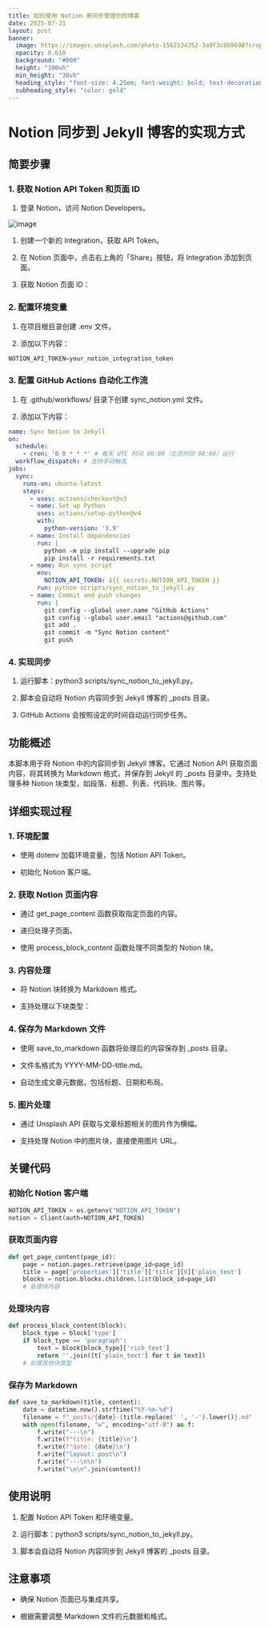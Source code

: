 ```yaml
---
title: 如何使用 Notion 来同步管理你的博客
date: 2025-07-31
layout: post
banner:
  image: https://images.unsplash.com/photo-1562534352-3a9f3c8b9698?crop=entropy&cs=tinysrgb&fit=max&fm=jpg&ixid=M3w2OTIwMzJ8MHwxfHJhbmRvbXx8fHx8fHx8fDE3NTQwMDA1ODV8&ixlib=rb-4.1.0&q=80&w=1080
  opacity: 0.618
  background: "#000"
  height: "100vh"
  min_height: "38vh"
  heading_style: "font-size: 4.25em; font-weight: bold; text-decoration: underline"
  subheading_style: "color: gold"
---
```


# Notion 同步到 Jekyll 博客的实现方式

## 简要步骤

### 1. 获取 Notion API Token 和页面 ID

1. 登录 Notion，访问 Notion Developers。

![image](https://prod-files-secure.s3.us-west-2.amazonaws.com/a7a0cc5a-89b9-4cda-8686-1fba0ca52f40/d19c1afe-dea5-4312-9333-786b0ba83054/image.png?X-Amz-Algorithm=AWS4-HMAC-SHA256&X-Amz-Content-Sha256=UNSIGNED-PAYLOAD&X-Amz-Credential=ASIAZI2LB4662ATILAAB%2F20250731%2Fus-west-2%2Fs3%2Faws4_request&X-Amz-Date=20250731T222303Z&X-Amz-Expires=3600&X-Amz-Security-Token=IQoJb3JpZ2luX2VjELb%2F%2F%2F%2F%2F%2F%2F%2F%2F%2FwEaCXVzLXdlc3QtMiJHMEUCIEs5YO7VQ6eGDGYeGY8LCrjKpqkK%2BBka5pB4vgkjaXZRAiEAltTYzE0kt%2Frtj0Iq6VuufZaGIm7EVJZQZFwMIUWhYgwqiAQI3%2F%2F%2F%2F%2F%2F%2F%2F%2F%2F%2FARAAGgw2Mzc0MjMxODM4MDUiDIW%2Bk9HF6Z5LqNNQgyrcA4v3wP3SHEZK8I4UXOEw92AZRgC1%2B%2BJmV2sxX3a3UYZyeNM7kE1zknseASj0Sux%2BjqTKoZqp%2Fps5tilbz9KbMMhLYHzpx9U%2Fy2TPSq3HBqpipPYzSF0bELFSsU7RyfdzIfYigveDRXzd0NvIhyX24eVN8409c%2FHN4v0ddxMvXOJzZjNYUVX1JC1rx3AlJ9YEGZoj8JtmIBUSTnlumaJSHxgICXofPYd8m%2FniDk9NMAdSVlSTPNkTWdb0QybYbCCPtRU%2Ftl9%2FMASiFdpfoMSrSes63mjmgOB6ytCu51PRYZ%2BMQbAJ7MZretj%2BV17xdgr87DD1aQBDwd%2BTaUXdvPZ7I%2FN60y6%2FE4hc1l1eSNFToELqcHbmQYoUlvoz%2BXvdLPLe4OVK3WUd3zAkx%2B1wfq70kFMPFQs7JhYeozFIe04KY6ObRRsfcPj%2BzFmPzU5qqIKG79tsTxXSPAzhXbtYJ1aOAjx1iEbc6v2MnLsXoVqA7iMiajpbG8zMupDKi2YHn5X9b%2F%2F9c6r3IIOkZIHwu6uz4J0O4BSKLO67BJK30Xhjg%2F53DAXLyO9aE9QZ0LV4D3yBOJtpt83gsV1hJWFLsSWh2PKleH50ohJzeP1yKS6VlEOVgh6z0D6%2F76n%2BQfBVMP%2FMr8QGOqUB3ZuFL7fB1CK%2FdH07JooP7RuaX4lnRhSF7piPOQjovMkENGH5hFjH2rqdo2li9JIq%2FczyP6CVaj15hytrVSCqZz65BeU4y%2BoRFEUhmmAtjGS8g2QiLhTZoyv4bP%2BUHJfMojrCaXh6MFX47skKKa36h94iihJf75i2cbS0iP2%2BmdgFsMscJIrCuGHE2RcsLaA13ObgbPAi5P5IqJVNTt6cNstk22m5&X-Amz-Signature=1bae7c07d5db5cd980480bafdddf19232a6c52c5581c1cf939a40e0fc276f3c5&X-Amz-SignedHeaders=host&x-amz-checksum-mode=ENABLED&x-id=GetObject)

1. 创建一个新的 Integration，获取 API Token。

1. 在 Notion 页面中，点击右上角的「Share」按钮，将 Integration 添加到页面。

1. 获取 Notion 页面 ID：


### 2. 配置环境变量

1. 在项目根目录创建 .env 文件。

1. 添加以下内容：

```javascript
NOTION_API_TOKEN=your_notion_integration_token
```

### 3. 配置 GitHub Actions 自动化工作流

1. 在 .github/workflows/ 目录下创建 sync_notion.yml 文件。

1. 添加以下内容：

```yaml
name: Sync Notion to Jekyll
on:
  schedule:
    - cron: '0 0 * * *' # 每天 UTC 时间 00:00（北京时间 08:00）运行
  workflow_dispatch: # 支持手动触发
jobs:
  sync:
    runs-on: ubuntu-latest
    steps:
      - uses: actions/checkout@v3
      - name: Set up Python
        uses: actions/setup-python@v4
        with:
          python-version: '3.9'
      - name: Install dependencies
        run: |
          python -m pip install --upgrade pip
          pip install -r requirements.txt
      - name: Run sync script
        env:
          NOTION_API_TOKEN: ${{ secrets.NOTION_API_TOKEN }}
        run: python scripts/sync_notion_to_jekyll.py
      - name: Commit and push changes
        run: |
          git config --global user.name "GitHub Actions"
          git config --global user.email "actions@github.com"
          git add .
          git commit -m "Sync Notion content"
          git push
```

### 4. 实现同步

1. 运行脚本：python3 scripts/sync_notion_to_jekyll.py。

1. 脚本会自动将 Notion 内容同步到 Jekyll 博客的 _posts 目录。

1. GitHub Actions 会按照设定的时间自动运行同步任务。

## 功能概述

本脚本用于将 Notion 中的内容同步到 Jekyll 博客。它通过 Notion API 获取页面内容，将其转换为 Markdown 格式，并保存到 Jekyll 的 _posts 目录中。支持处理多种 Notion 块类型，如段落、标题、列表、代码块、图片等。

## 详细实现过程

### 1. 环境配置

- 使用 dotenv 加载环境变量，包括 Notion API Token。

- 初始化 Notion 客户端。

### 2. 获取 Notion 页面内容

- 通过 get_page_content 函数获取指定页面的内容。

- 递归处理子页面。

- 使用 process_block_content 函数处理不同类型的 Notion 块。

### 3. 内容处理

- 将 Notion 块转换为 Markdown 格式。

- 支持处理以下块类型：


### 4. 保存为 Markdown 文件

- 使用 save_to_markdown 函数将处理后的内容保存到 _posts 目录。

- 文件名格式为 YYYY-MM-DD-title.md。

- 自动生成文章元数据，包括标题、日期和布局。

### 5. 图片处理

- 通过 Unsplash API 获取与文章标题相关的图片作为横幅。

- 支持处理 Notion 中的图片块，直接使用图片 URL。

## 关键代码

### 初始化 Notion 客户端

```python
NOTION_API_TOKEN = os.getenv("NOTION_API_TOKEN")
notion = Client(auth=NOTION_API_TOKEN)
```

### 获取页面内容

```python
def get_page_content(page_id):
    page = notion.pages.retrieve(page_id=page_id)
    title = page['properties']['title']['title'][0]['plain_text']
    blocks = notion.blocks.children.list(block_id=page_id)
    # 处理块内容
```

### 处理块内容

```python
def process_block_content(block):
    block_type = block['type']
    if block_type == 'paragraph':
        text = block[block_type]['rich_text']
        return ''.join([t['plain_text'] for t in text])
    # 处理其他块类型
```

### 保存为 Markdown

```python
def save_to_markdown(title, content):
    date = datetime.now().strftime("%Y-%m-%d")
    filename = f"_posts/{date}-{title.replace(' ', '-').lower()}.md"
    with open(filename, "w", encoding="utf-8") as f:
        f.write("---\n")
        f.write(f"title: {title}\n")
        f.write(f"date: {date}\n")
        f.write("layout: post\n")
        f.write("---\n\n")
        f.write("\n\n".join(content))
```

## 使用说明

1. 配置 Notion API Token 和环境变量。

1. 运行脚本：python3 scripts/sync_notion_to_jekyll.py。

1. 脚本会自动将 Notion 内容同步到 Jekyll 博客的 _posts 目录。

## 注意事项

- 确保 Notion 页面已与集成共享。

- 根据需要调整 Markdown 文件的元数据和格式。